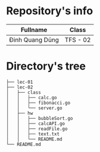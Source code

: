 # Repository's info

| Fullname        | Class    |
| --------------- | -------- |
| Đinh Quang Dũng | TFS - 02 |

# Directory's tree

```
├── lec-01
├── lec-02
│   ├── class
│   │   ├── calc.go
│   │   ├── fibonacci.go
│   │   └── server.go
│   ├── hw
│   │   ├── bubbleSort.go
│   │   ├── calcAPI.go
│   │   ├── readFile.go
│   │   ├── text.txt
│   │   └── README.md
└── README.md
```
